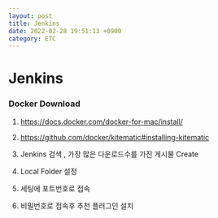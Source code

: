 ```yaml
---
layout: post
title: Jenkins
date: 2022-02-28 19:51:13 +0900
category: ETC
---
```

# Jenkins

### Docker Download

1. https://docs.docker.com/docker-for-mac/install/

1. https://github.com/docker/kitematic#installing-kitematic

1. Jenkins 검색 , 가장 많은 다운로드수를 가진 게시물 Create

1. Local Folder 설정

1. 세팅에 포트번호로 접속

1. 비밀번호로 접속후 추천 플러그인 설치